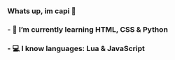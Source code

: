 ### Whats up, im capi 👋

### - 🌱 I’m currently learning HTML, CSS & Python

### - 💻 I know languages: Lua & JavaScript

<!--
**capisms/capisms** is a ✨ _special_ ✨ repository because its `README.md` (this file) appears on your GitHub profile.

- 🌱 I’m currently learning HTML, CSS & Python

- 💻 I know languages: Lua & JavaScript
-->
